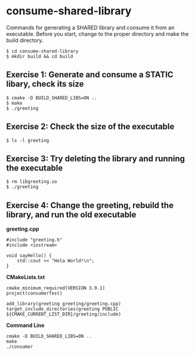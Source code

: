 # consume-shared-library
Commands for generating a SHARED library and consume it from an executable. Before you start, change to the proper directory and make the build directory.
   ```
   $ cd consume-shared-library
   $ mkdir build && cd build
   ```
   
## Exercise 1: Generate and consume a STATIC libary, check its size
   ```
   $ cmake -D BUILD_SHARED_LIBS=ON ..
   $ make
   $ ./greeting
   ```

## Exercise 2: Check the size of the executable
   ```
   $ ls -l greeting
   ```

## Exercise 3: Try deleting the library and running the executable
   ```
   $ rm libgreeting.so
   $ ./greeting
   ```

## Exercise 4: Change the greeting, rebuild the library, and run the old executable
**greeting.cpp**
   ```
   #include "greeting.h"
   #include <iostream>

   void sayHello() {
	   std::cout << "Hola World!\n";
   }
   ```

**CMakeLists.txt**
   ```
   cmake_minimum_required(VERSION 3.9.1)
   project(consumerTest)

   add_library(greeting greeting/greeting.cpp)
   target_include_directories(greeting PUBLIC ${CMAKE_CURRENT_LIST_DIR}/greeting/include)
   ```

**Command Line**
   ```
   cmake -D BUILD_SHARED_LIBS=ON ..
   make
   ./consumer
   ```

